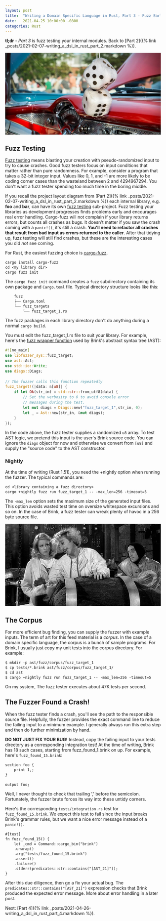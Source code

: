 ```yaml
---
layout: post
title:  "Writing a Domain Specific Language in Rust, Part 3 - Fuzz Early and Often"
date:   2021-04-25 10:00:00 -0800
categories: Rust
---
```


**tl;dr** - _Part 3_ is fuzz testing your internal modules.  Back to [Part 2]({% link _posts/2021-02-07-writing_a_dsl_in_rust_part_2.markdown %}).

![Fuzzy Dice](/images/fuzz_dice.jpg)

## Fuzz Testing

[Fuzz testing](https://en.wikipedia.org/wiki/Fuzzing) means blasting your creation with pseudo-randomized input to try to cause crashes.  Good fuzz testers focus on input conditions that matter rather than pure randomness.  For example, consider a program that takes a 32-bit integer input.  Values like 0, 1, and -1 are more likely to be coding corner cases than the wasteland between 2 and 4294967294.  You don't want a fuzz tester spending too much time in the boring middle.

If you recall the project layout diagram from [Part 2]({% link _posts/2021-02-07-writing_a_dsl_in_rust_part_2.markdown %}) each internal library, e.g. __foo__ and __bar__, can have its own [fuzz testing](https://en.wikipedia.org/wiki/Fuzzing) sub-project.  Fuzz testing your libraries as development progresses finds problems early and encourages real error handling.  Cargo-fuzz will not complain if your library returns errors, but counts all crashes as bugs.  It doesn't matter if you saw the crash coming with a `panic!()`, it's still a crash.  __You'll need to refactor all crashes that result from bad input as errors returned to the caller__.  After that tidying up, fuzz testing will still find crashes, but these are the interesting cases you did _not_ see coming.

For Rust, the easiest fuzzing choice is [cargo-fuzz](https://github.com/rust-fuzz/cargo-fuzz).

    cargo install cargo-fuzz
    cd <my library dir>
    cargo fuzz init

The `cargo fuzz init` command creates a `fuzz` subdirectory containing its own package and `Cargo.toml` file.  Typical directory structure looks like this:

```
    fuzz
    ├── Cargo.toml
    └── fuzz_targets
        └── fuzz_target_1.rs
```

The fuzz packages in each library directory don't do anything during a normal `cargo build`.

You must edit the fuzz_target_1.rs file to suit your library.  For example, here's the [fuzz wrapper function](https://github.com/steveking-gh/brink/blob/master/ast/fuzz/fuzz_targets/fuzz_target_1.rs) used by Brink's abstract syntax tree (AST):

```rust
#![no_main]
use libfuzzer_sys::fuzz_target;
use ast::Ast;
use std::io::Write;
use diags::Diags;

// The fuzzer calls this function repeatedly
fuzz_target!(|data: &[u8]| {
    if let Ok(str_in) = std::str::from_utf8(data) {
        // Set the verbosity to 0 to avoid console error
        // messages during the test.
        let mut diags = Diags::new("fuzz_target_1",str_in, 0);
        let _ = Ast::new(str_in, &mut diags);
    }
});
```

In the code above, the fuzz tester supplies a randomized `u8` array.  To test AST logic, we pretend this input is the user's Brink source code.  You can ignore the `diags` object for now and otherwise we convert from `[u8]` and supply the "source code" to the AST constructor.

### Nightly

At the time of writing (Rust 1.51), you need the +nightly option when running the fuzzer.  The typical commands are:

    cd <library containing a fuzz directory>
    cargo +nightly fuzz run fuzz_target_1 -- -max_len=256 -timeout=5

The `-max_len` option sets the maximum size of the generated input files.  This
option avoids wasted test time on oversize whitespace excursions and so on.
In the case of Brink, a fuzz tester can wreak plenty of havoc in a 256 byte source file.


![Young Frankenstein](/images/young_frankenstein-980x520.jpg)

## The Corpus

For more efficient bug finding, you can supply the fuzzer with example inputs.  The term of art for this feed material is a _corpus_.  In the case of a domain specific language, the corpus is a bunch of sample programs.  For Brink, I usually just copy my unit tests into the corpus directory.  For example:

    $ mkdir -p ast/fuzz/corpus/fuzz_target_1
    $ cp tests/*.brink ast/fuzz/corpus/fuzz_target_1/
    $ cd ast
    $ cargo +nightly fuzz run fuzz_target_1 -- -max_len=256 -timeout=5

On my system, The fuzz tester executes about 47K tests per second.

## The Fuzzer Found a Crash!

When the fuzz tester finds a crash, you'll see the path to the responsible source file.  Helpfully, the fuzzer provides the exact command line to reduce the failing input to a minimum example.  I generally always run this extra step and then do further minimization by hand.

__DO NOT JUST FIX YOUR BUG!__  Instead, copy the failing input to your tests directory as a corresponding integration test!  At the time of writing, Brink has 18 such cases, starting from fuzz_found_1.brink on up.  For example, here's `fuzz_found_15.brink`:

    section foo {
        print 1,;
    }
    
    output foo;

Well, I never thought to check that trailing ',' before the semicolon.  Fortunately, the fuzzer brute forces its way into these untidy corners.

Here's the corresponding `tests/integration.rs` test for `fuzz_found_15.brink`.  We expect this test to fail since the input breaks Brink's grammar rules, but we want a nice error message instead of a `panic!()`.

    #[test]
    fn fuzz_found_15() {
        let _cmd = Command::cargo_bin("brink")
        .unwrap()
        .arg("tests/fuzz_found_15.brink")
        .assert()
        .failure()
        .stderr(predicates::str::contains("[AST_21]"));
    }

After this due diligence, then go a fix your actual bug.  The `predicates::str::contains("[AST_21]")` expression checks that Brink produced the expected error message.  More about error handling in a later post.

Next: [Part 4]({% link _posts/2021-04-26-writing_a_dsl_in_rust_part_4.markdown %}).